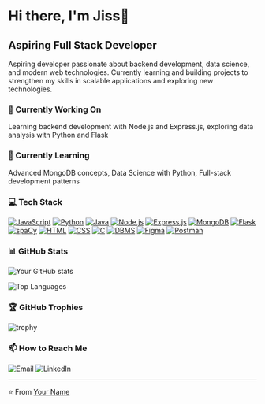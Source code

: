 # Hi there, I'm Jiss👋

## Aspiring Full Stack Developer

Aspiring developer passionate about backend development, data science, and modern web technologies. Currently learning and building projects to strengthen my skills in scalable applications and exploring new technologies.

### 🔭 Currently Working On
Learning backend development with Node.js and Express.js, exploring data analysis with Python and Flask

### 🌱 Currently Learning
Advanced MongoDB concepts, Data Science with Python, Full-stack development patterns

### 💻 Tech Stack
[![JavaScript](https://img.shields.io/badge/-JavaScript-F7DF1E?style=flat-square&logo=javascript&logoColor=white)](https://developer.mozilla.org/en-US/docs/Web/JavaScript)
[![Python](https://img.shields.io/badge/-Python-3776AB?style=flat-square&logo=python&logoColor=white)](https://www.python.org)
[![Java](https://img.shields.io/badge/-Java-007396?style=flat-square&logo=java&logoColor=white)](https://www.oracle.com/java)
[![Node.js](https://img.shields.io/badge/-Node.js-339933?style=flat-square&logo=nodejs&logoColor=white)](https://nodejs.org)
[![Express.js](https://img.shields.io/badge/-Express.js-000000?style=flat-square&logo=expressjs&logoColor=white)](https://expressjs.com)
[![MongoDB](https://img.shields.io/badge/-MongoDB-47A248?style=flat-square&logo=mongodb&logoColor=white)](https://www.mongodb.com)
[![Flask](https://img.shields.io/badge/-Flask-000000?style=flat-square&logo=flask&logoColor=white)](https://flask.palletsprojects.com)
[![spaCy](https://img.shields.io/badge/-spaCy-09A3D5?style=flat-square&logo=spacy&logoColor=white)](https://spacy.io)
[![HTML](https://img.shields.io/badge/-HTML-E34F26?style=flat-square&logo=html&logoColor=white)](https://developer.mozilla.org/en-US/docs/Web/HTML)
[![CSS](https://img.shields.io/badge/-CSS-1572B6?style=flat-square&logo=css&logoColor=white)](https://developer.mozilla.org/en-US/docs/Web/CSS)
[![C](https://img.shields.io/badge/-C-A8B9CC?style=flat-square&logo=c&logoColor=white)](https://en.cppreference.com)
[![DBMS](https://img.shields.io/badge/-DBMS-336791?style=flat-square&logo=dbms&logoColor=white)](https://en.wikipedia.org/wiki/Database)
[![Figma](https://img.shields.io/badge/-Figma-F24E1E?style=flat-square&logo=figma&logoColor=white)](https://www.figma.com)
[![Postman](https://img.shields.io/badge/-Postman-FF6C37?style=flat-square&logo=postman&logoColor=white)](https://www.postman.com)

### 📊 GitHub Stats
![Your GitHub stats](https://github-readme-stats.vercel.app/api?username=jiss05&show_icons=true&theme=radical)

![Top Languages](https://github-readme-stats.vercel.app/api/top-langs/?username=jiss05&layout=compact&theme=radical)

### 🏆 GitHub Trophies
![trophy](https://github-profile-trophy.vercel.app/?username=jiss05&theme=radical&row=1)


### 📫 How to Reach Me
[![Email](https://img.shields.io/badge/Email-D14836?style=flat-square&logo=gmail&logoColor=white)](mailto:jisskthomas456@gmail.com)
[![LinkedIn](https://img.shields.io/badge/LinkedIn-0077B5?style=flat-square&logo=linkedin&logoColor=white)](https://linkedin.com/in/jisskthomas)


---
⭐️ From [Your Name](https://github.com/jiss05)
